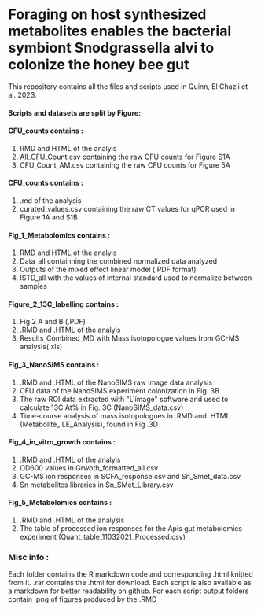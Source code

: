 # Foraging on host synthesized metabolites enables the bacterial symbiont Snodgrassella alvi to colonize the honey bee gut

This repositery contains all the files and scripts used in Quinn, El Chazli et al. 2023. 

#### Scripts and datasets are split by Figure:

#### CFU_counts contains  :
  1. RMD and HTML of the analyis
  2. All_CFU_Count.csv containing the raw CFU counts for Figure S1A
  3. CFU_Count_AM.csv containing the raw CFU counts for Figure 5A


#### CFU_counts contains  :
  1. .md of the analysis
  2. curated_values.csv containing the raw CT values for qPCR used in Figure 1A and S1B

#### Fig_1_Metabolomics contains  : 
  
  1. RMD and HTML of the analyis
  2. Data_all containning the combined normalized data analyzed
  3. Outputs of the mixed effect linear model (.PDF format)
  4. ISTD_all with the values of internal standard used to normalize between samples
  
#### Figure_2_13C_labelling contains  : 

  1. Fig 2 A and B (.PDF)
  2. .RMD and .HTML of the analyis
  3. Results_Combined_MD with Mass isotopologue values from GC-MS analysis(.xls)

#### Fig_3_NanoSIMS contains  : 

  1. .RMD and .HTML of the NanoSIMS raw image data analysis
  2. CFU data of the NanoSIMS experiment colonization in Fig. 3B
  3. The raw ROI data extracted with "L'image" software and used to calculate 13C At% in Fig. 3C (NanoSIMS_data.csv)
  4. Time-course analysis of mass isotopologues in .RMD and .HTML (Metabolite_ILE_Analysis), found in Fig .3D
  
#### Fig_4_in_vitro_growth contains  : 

  1. .RMD and .HTML of the analyis
  2. OD600 values in Grwoth_formatted_all.csv
  3. GC-MS ion responses in SCFA_response.csv and Sn_Smet_data.csv
  4. Sn metabolites libraries in Sn_SMet_Library.csv
  
#### Fig_5_Metabolomics contains  : 

  1. .RMD and .HTML of the analysis 
  2. The table of processed ion responses for the Apis gut metabolomics experiment (Quant_table_11032021_Processed.csv)


### Misc info :
Each folder contains the R markdown code and corresponding .html knitted from it. .rar contains the .html for download.
Each script is also available as a markdown for better readability on github.
For each script output folders contain .png of figures produced by the .RMD
